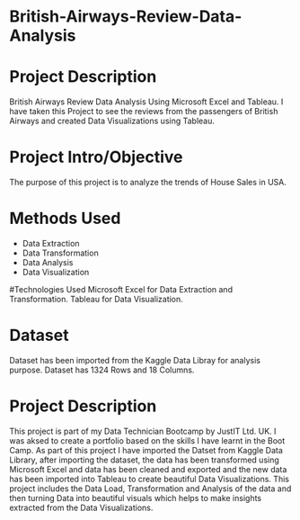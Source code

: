 # British-Airways-Review-Data-Analysis

# Project Description
British Airways Review Data Analysis Using Microsoft Excel and Tableau. I have taken this Project to see the reviews from the passengers of British Airways and created Data Visualizations using Tableau.

# Project Intro/Objective
The purpose of this project is to analyze the trends of House Sales in USA.

# Methods Used
- Data Extraction
- Data Transformation
- Data Analysis
- Data Visualization

#Technologies Used
Microsoft Excel for Data Extraction and Transformation.
Tableau for Data Visualization.

# Dataset
Dataset has been imported from the Kaggle Data Libray for analysis purpose. Dataset has 1324 Rows and 18 Columns.

# Project Description
This project is part of my Data Technician Bootcamp by JustIT Ltd. UK. I was aksed to create a portfolio based on the skills I have learnt in the Boot Camp. As part of this project I have imported the Datset from Kaggle Data Library, after importing the dataset, the data has been transformed using Microsoft Excel and data has been cleaned and exported and the new data has been imported into Tableau to create beautiful Data Visualizations. This project includes the Data Load, Transformation and Analysis of the data and then turning Data into beautiful visuals which helps to make insights extracted from the Data Visualizations.
